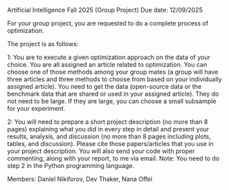 Artificial Intelligence                                    Fall 2025
(Group Project)
Due date: 12/09/2025

For your group project, you are requested to do a complete process of optimization.

The project is as follows:

1: You are to execute a given optimization approach on the data of your choice. You are all assigned an article related to optimization. You can choose one of those methods among your group mates (a group will have three articles and three methods to choose from based on your individually assigned article). You need to get the data (open-source data or the benchmark data that are shared or used in your assigned article). They do not need to be large. If they are large, you can choose a small subsample for your experiment.

2: You will need to prepare a short project description (no more than 8 pages) explaining what you did in every step in detail and present your results, analysis, and discussion (no more than 8 pages including plots, tables, and discussion). Please cite those papers/articles that you use in your project description. You will also send your code with proper commenting, along with your report, to me via email.
Note: You need to do step 2 in the Python programming language.

Members:
Daniel Nikiforov, Dev Thaker, Nana Offei


